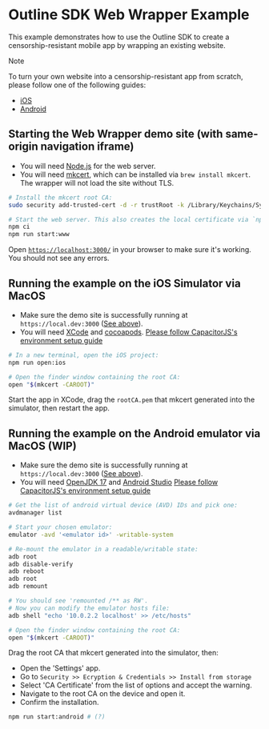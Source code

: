 # Outline SDK Web Wrapper Example

This example demonstrates how to use the Outline SDK to create a censorship-resistant mobile app by wrapping an existing website. 

> [!NOTE]
> To turn your own website into a censorship-resistant app from scratch, please follow one of the following guides:
> - [iOS](docs/ios.md)
> - [Android](docs/android.md)


## Starting the Web Wrapper demo site (with same-origin navigation iframe)

* You will need [Node.js](https://nodejs.org/en/) for the web server.
* You will need [mkcert](https://github.com/FiloSottile/mkcert), which can be installed via `brew install mkcert`. The wrapper will not load the site without TLS.

```sh
# Install the mkcert root CA:
sudo security add-trusted-cert -d -r trustRoot -k /Library/Keychains/System.keychain "$(mkcert -CAROOT)/rootCA.pem"

# Start the web server. This also creates the local certificate via `npm run cert:create`.
npm ci
npm run start:www
```

Open [`https://localhost:3000/`](https://localhost:3000/) in your browser to make sure it's working. You should not see any errors.


## Running the example on the **iOS Simulator** via MacOS

* Make sure the demo site is successfully running at `https://local.dev:3000` ([See above](#starting-the-web-wrapper-demo-site)).
* You will need [XCode](https://developer.apple.com/xcode/) and [cocoapods](https://cocoapods.org/). [Please follow CapacitorJS's environment setup guide](https://capacitorjs.com/docs/getting-started/environment-setup#ios-requirements)

```sh
# In a new terminal, open the iOS project:
npm run open:ios

# Open the finder window containing the root CA:
open "$(mkcert -CAROOT)"
```

Start the app in XCode, drag the `rootCA.pem` that mkcert generated into the simulator, then restart the app.

## Running the example on the **Android emulator** via MacOS (WIP)

* Make sure the demo site is successfully running at `https://local.dev:3000` ([See above](#starting-the-web-wrapper-demo-site)).
* You will need [OpenJDK 17](https://stackoverflow.com/a/70649641) and [Android Studio](https://developer.android.com/studio/) [Please follow CapacitorJS's environment setup guide](https://capacitorjs.com/docs/getting-started/environment-setup#android-requirements)

```sh
# Get the list of android virtual device (AVD) IDs and pick one:
avdmanager list

# Start your chosen emulator:
emulator -avd '<emulator id>' -writable-system

# Re-mount the emulator in a readable/writable state:
adb root
adb disable-verify
adb reboot
adb root
adb remount

# You should see 'remounted /** as RW'.
# Now you can modify the emulator hosts file:
adb shell "echo '10.0.2.2 localhost' >> /etc/hosts"

# Open the finder window containing the root CA:
open "$(mkcert -CAROOT)"
```

Drag the root CA that mkcert generated into the simulator, then:

- Open the 'Settings' app.
- Go to `Security >> Ecryption & Credentials >> Install from storage`
- Select 'CA Certificate' from the list of options and accept the warning.
- Navigate to the root CA on the device and open it.
- Confirm the installation.

```sh
npm run start:android # (?)
```
